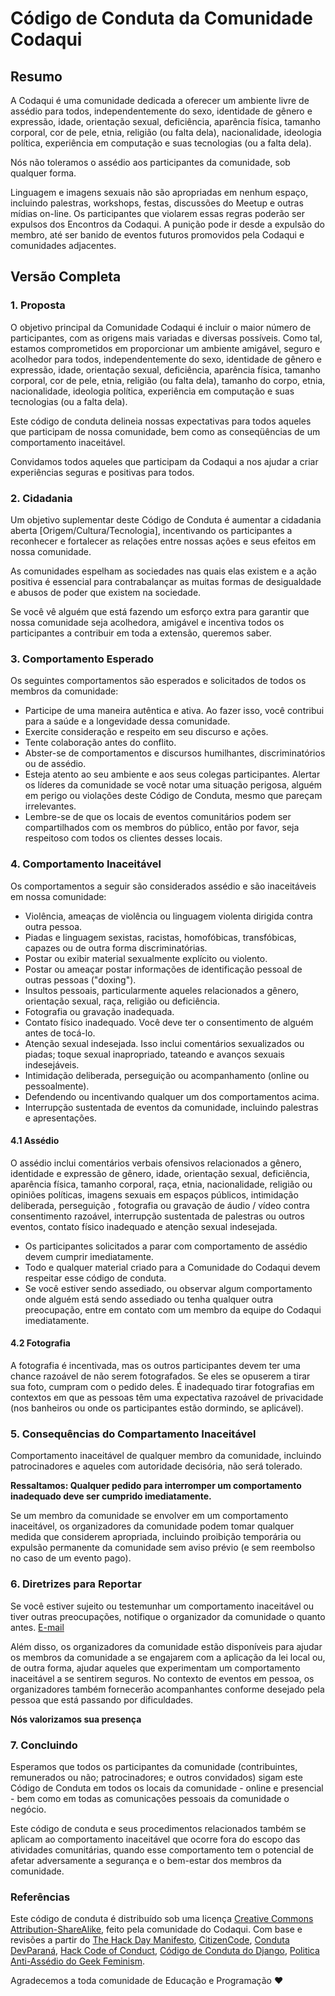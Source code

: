 # Código de Conduta da Comunidade Codaqui

## Resumo

A Codaqui é uma comunidade dedicada a oferecer um ambiente livre de assédio para todos, independentemente do sexo, identidade de gênero e expressão, idade, orientação sexual, deficiência, aparência física, tamanho corporal, cor de pele, etnia, religião (ou falta dela), nacionalidade, ideologia política, experiência em computação e suas tecnologias (ou a falta dela).

Nós não toleramos o assédio aos participantes da comunidade, sob qualquer forma.

Linguagem e imagens sexuais não são apropriadas em nenhum espaço, incluindo palestras, workshops, festas, discussões do Meetup e outras mídias on-line. Os participantes que violarem essas regras poderão ser expulsos dos Encontros da Codaqui. A punição pode ir desde a expulsão do membro, até ser banido de eventos futuros promovidos pela Codaqui e comunidades adjacentes.

## Versão Completa

### 1. Proposta

O objetivo principal da Comunidade Codaqui é incluir o maior número de participantes, com as origens mais variadas e diversas possíveis. Como tal, estamos comprometidos em proporcionar um ambiente amigável, seguro e acolhedor para todos, independentemente do sexo, identidade de gênero e expressão, idade, orientação sexual, deficiência, aparência física, tamanho corporal, cor de pele, etnia, religião (ou falta dela), tamanho do corpo, etnia, nacionalidade, ideologia política, experiência em computação e suas tecnologias (ou a falta dela).

Este código de conduta delineia nossas expectativas para todos aqueles que participam de nossa comunidade, bem como as conseqüências de um comportamento inaceitável.

Convidamos todos aqueles que participam da Codaqui a nos ajudar a criar experiências seguras e positivas para todos.

### 2. Cidadania

Um objetivo suplementar deste Código de Conduta é aumentar a cidadania aberta [Origem/Cultura/Tecnologia], incentivando os participantes a reconhecer e fortalecer as relações entre nossas ações e seus efeitos em nossa comunidade.

As comunidades espelham as sociedades nas quais elas existem e a ação positiva é essencial para contrabalançar as muitas formas de desigualdade e abusos de poder que existem na sociedade.

Se você vê alguém que está fazendo um esforço extra para garantir que nossa comunidade seja acolhedora, amigável e incentiva todos os participantes a contribuir em toda a extensão, queremos saber.

### 3. Comportamento Esperado

Os seguintes comportamentos são esperados e solicitados de todos os membros da comunidade:

* Participe de uma maneira autêntica e ativa. Ao fazer isso, você contribui para a saúde e a longevidade dessa comunidade.
* Exercite consideração e respeito em seu discurso e ações.
* Tente colaboração antes do conflito.
* Abster-se de comportamentos e discursos humilhantes, discriminatórios ou de assédio.
* Esteja atento ao seu ambiente e aos seus colegas participantes. Alertar os líderes da comunidade se você notar uma situação perigosa, alguém em perigo ou violações deste Código de Conduta, mesmo que pareçam irrelevantes.
* Lembre-se de que os locais de eventos comunitários podem ser compartilhados com os membros do público, então por favor, seja respeitoso com todos os clientes desses locais.

### 4. Comportamento Inaceitável

Os comportamentos a seguir são considerados assédio e são inaceitáveis em nossa comunidade:

* Violência, ameaças de violência ou linguagem violenta dirigida contra outra pessoa.
* Piadas e linguagem sexistas, racistas, homofóbicas, transfóbicas, capazes ou de outra forma discriminatórias.
* Postar ou exibir material sexualmente explícito ou violento.
* Postar ou ameaçar postar informações de identificação pessoal de outras pessoas ("doxing").
* Insultos pessoais, particularmente aqueles relacionados a gênero, orientação sexual, raça, religião ou deficiência.
* Fotografia ou gravação inadequada.
* Contato físico inadequado. Você deve ter o consentimento de alguém antes de tocá-lo.
* Atenção sexual indesejada. Isso inclui comentários sexualizados ou piadas; toque sexual inapropriado, tateando e avanços sexuais indesejáveis.
* Intimidação deliberada, perseguição ou acompanhamento (online ou pessoalmente).
* Defendendo ou incentivando qualquer um dos comportamentos acima.
* Interrupção sustentada de eventos da comunidade, incluindo palestras e apresentações.


#### 4.1 Assédio

O assédio inclui comentários verbais ofensivos relacionados a gênero, identidade e expressão de gênero, idade, orientação sexual, deficiência, aparência física, tamanho corporal, raça, etnia, nacionalidade, religião ou opiniões políticas, imagens sexuais em espaços públicos, intimidação deliberada, perseguição , fotografia ou gravação de áudio / vídeo contra consentimento razoável, interrupção sustentada de palestras ou outros eventos, contato físico inadequado e atenção sexual indesejada.

* Os participantes solicitados a parar com comportamento de assédio devem cumprir imediatamente.
* Todo e qualquer material criado para a Comunidade do Codaqui devem respeitar esse código de conduta.
* Se você estiver sendo assediado, ou observar algum comportamento onde alguém está sendo assediado ou tenha qualquer outra preocupação, entre em contato com um membro da equipe do Codaqui imediatamente.


#### 4.2 Fotografia

A fotografia é incentivada, mas os outros participantes devem ter uma chance razoável de não serem fotografados. Se eles se opuserem a tirar sua foto, cumpram com o pedido deles. É inadequado tirar fotografias em contextos em que as pessoas têm uma expectativa razoável de privacidade (nos banheiros ou onde os participantes estão dormindo, se aplicável).

### 5. Consequências do Compartamento Inaceitável

Comportamento inaceitável de qualquer membro da comunidade, incluindo patrocinadores e aqueles com autoridade decisória, não será tolerado.

**Ressaltamos: Qualquer pedido para interromper um comportamento inadequado deve ser cumprido imediatamente.**

Se um membro da comunidade se envolver em um comportamento inaceitável, os organizadores da comunidade podem tomar qualquer medida que considerem apropriada, incluindo proibição temporária ou expulsão permanente da comunidade sem aviso prévio (e sem reembolso no caso de um evento pago).

### 6. Diretrizes para Reportar

Se você estiver sujeito ou testemunhar um comportamento inaceitável ou tiver outras preocupações, notifique o organizador da comunidade o quanto antes. [E-mail](mailto:contato@codaqui.dev)

Além disso, os organizadores da comunidade estão disponíveis para ajudar os membros da comunidade a se engajarem com a aplicação da lei local ou, de outra forma, ajudar aqueles que experimentam um comportamento inaceitável a se sentirem seguros. No contexto de eventos em pessoa, os organizadores também fornecerão acompanhantes conforme desejado pela pessoa que está passando por dificuldades.

**Nós valorizamos sua presença**

### 7. Concluindo

Esperamos que todos os participantes da comunidade (contribuintes, remunerados ou não; patrocinadores; e outros convidados) sigam este Código de Conduta em todos os locais da comunidade - online e presencial - bem como em todas as comunicações pessoais da comunidade o negócio.

Este código de conduta e seus procedimentos relacionados também se aplicam ao comportamento inaceitável que ocorre fora do escopo das atividades comunitárias, quando esse comportamento tem o potencial de afetar adversamente a segurança e o bem-estar dos membros da comunidade.

### Referências
Este código de conduta é distribuído sob uma licença [Creative Commons Attribution-ShareAlike](https://creativecommons.org/licenses/by-sa/3.0/), feito pela comunidade do Codaqui.
Com base e revisões a partir do [The Hack Day Manifesto](https://hackdaymanifesto.com), [CitizenCode](http://citizencodeofconduct.org/), [Conduta DevParaná](https://github.com/DeveloperParana/conduta), [Hack Code of Conduct](https://hackcodeofconduct.org), [Código de Conduta do Django](https://www.djangoproject.com/conduct/), [Politica Anti-Assédio do Geek Feminism](http://geekfeminism.wikia.com/wiki/Conference_anti-harassment/Policy).

Agradecemos a toda comunidade de Educação e Programação :heart:
